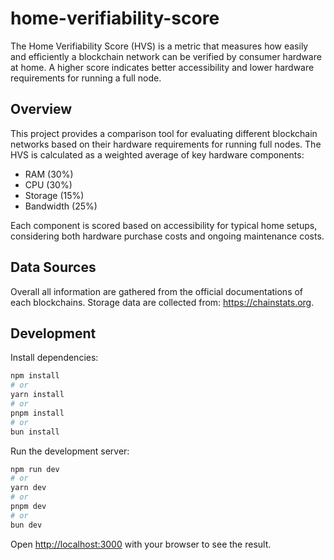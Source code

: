 # home-verifiability-score

The Home Verifiability Score (HVS) is a metric that measures how easily and efficiently a blockchain network can be verified by consumer hardware at home. A higher score indicates better accessibility and lower hardware requirements for running a full node.

## Overview

This project provides a comparison tool for evaluating different blockchain networks based on their hardware requirements for running full nodes. The HVS is calculated as a weighted average of key hardware components:

- RAM (30%)
- CPU (30%) 
- Storage (15%)
- Bandwidth (25%)

Each component is scored based on accessibility for typical home setups, considering both hardware purchase costs and ongoing maintenance costs.

## Data Sources

Overall all information are gathered from the official documentations of each blockchains. Storage data are collected from: https://chainstats.org.

## Development

Install dependencies:

```bash
npm install
# or
yarn install
# or
pnpm install
# or
bun install
```

Run the development server:

```bash
npm run dev
# or
yarn dev
# or
pnpm dev
# or
bun dev
```

Open [http://localhost:3000](http://localhost:3000) with your browser to see the result.